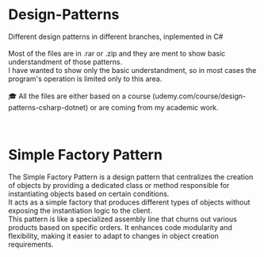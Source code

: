 # Design-Patterns
Different design patterns in different branches, inplemented in C# <br><br>
Most of the files are in .rar or .zip and they are ment to show basic understandment of those patterns. <br> 
I have wanted to show only the basic understandment, so in most cases the program's operation is limited only to this area. <br><br>
🎓 All the files are either based on a course (udemy.com/course/design-patterns-csharp-dotnet) or are coming from my academic work. 

<br>

# Simple Factory Pattern

The Simple Factory Pattern is a design pattern that centralizes the creation of objects by providing a dedicated class or method responsible for instantiating objects based on certain conditions.<br>
It acts as a simple factory that produces different types of objects without exposing the instantiation logic to the client.<br>
This pattern is like a specialized assembly line that churns out various products based on specific orders. It enhances code modularity and flexibility, making it easier to adapt to changes in object creation requirements.
